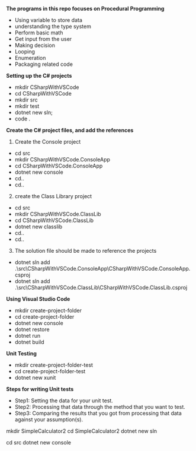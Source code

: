 **The programs in this repo focuses on Procedural Programming**
- Using variable to store data
- understanding the type system
- Perform basic math
- Get input from the user
- Making decision
- Looping 
- Enumeration
- Packaging related code

**Setting up the C# projects**
- mkdir CSharpWithVSCode
- cd CSharpWithVSCode
- mkdir src
- mkdir test
- dotnet new sln; 
- code .

**Create the C# project files, and add the references**
1. Create the Console project
- cd src 
- mkdir CSharpWithVSCode.ConsoleApp
- cd CSharpWithVSCode.ConsoleApp
- dotnet new console 
- cd.. 
- cd..

2. create the Class Library project
- cd src 
- mkdir CSharpWithVSCode.ClassLib 
- cd CSharpWithVSCode.ClassLib 
- dotnet new classlib
- cd.. 
- cd..

3. The solution file should be made to reference the projects
- dotnet sln add .\src\CSharpWithVSCode.ConsoleApp\CSharpWithVSCode.ConsoleApp.csproj
- dotnet sln add .\src\CSharpWithVSCode.ClassLib\CSharpWithVSCode.ClassLib.csproj

**Using Visual Studio Code** 
- mkdir create-project-folder
- cd create-project-folder
- dotnet new console
- dotnet restore 
- dotnet run
- dotnet build

**Unit Testing**
- mkdir create-project-folder-test
- cd create-project-folder-test
- dotnet new xunit

**Steps for writing Unit tests**
- Step1: Setting the data for your unit test.
- Step2: Processing that data through the method that you want to test.
- Step3: Comparing the results that you got from processing that data against your assumption(s).


mkdir SimpleCalculator2
cd SimpleCalculator2
dotnet new sln

cd src
dotnet new console

